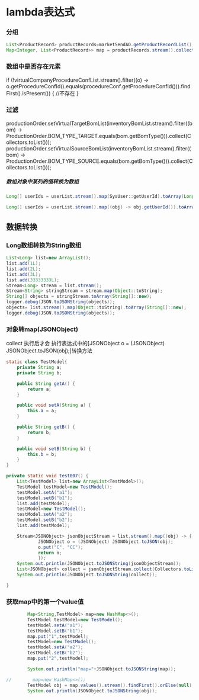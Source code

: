 # lambda表达式

### 分组

```java
List<ProductRecord> productRecords=marketSendAO.getProductRecordList();
Map<Integer, List<ProductRecord>> map = productRecords.stream().collect(Collectors.groupingBy(o -> (((ProductRecord) o).getMarketId())));

```


### 数组中是否存在元素
if (!virtualCompanyProcedureConfList.stream().filter((o) -> o.getProcedureConfId().equals(procedureConf.getProcedureConfId())).findFirst().isPresent()) {
	//不存在
}

### 过滤
productionOrder.setVirtualTargetBomList(inventoryBomList.stream().filter((bom) -> ProductionOrder.BOM_TYPE_TARGET.equals(bom.getBomType())).collect(Collectors.toList()));
productionOrder.setVirtualSourceBomList(inventoryBomList.stream().filter((bom) -> ProductionOrder.BOM_TYPE_SOURCE.equals(bom.getBomType())).collect(Collectors.toList()));


##### 数组对象中某列的值转换为数组

```java
Long[] userIds = userList.stream().map(SysUser::getUserId).toArray(Long[]::new);

Long[] userIds = userList.stream().map((obj) -> obj.getUserId()).toArray(Long[]::new);
```


## 数据转换



### Long数组转换为String数组
```java
List<Long> list=new ArrayList();
list.add(1L);
list.add(2L);
list.add(3L);
list.add(33333333L);
Stream<Long> stream = list.stream();
Stream<String> stringStream = stream.map(Object::toString);
String[] objects = stringStream.toArray(String[]::new);
logger.debug(JSON.toJSONString(objects));
objects= list.stream().map(Object::toString).toArray(String[]::new);
logger.debug(JSON.toJSONString(objects));

```

### 对象转map(JSONObject)
collect 执行后才会 执行表达式中的[JSONObject o = (JSONObject) JSONObject.toJSON(obj);]转换方法
```java
static class TestModel{
	private String a;
	private String b;

	public String getA() {
		return a;
	}

	public void setA(String a) {
		this.a = a;
	}

	public String getB() {
		return b;
	}

	public void setB(String b) {
		this.b = b;
	}
}

private static void test007() {
	List<TestModel> list=new ArrayList<TestModel>();
	TestModel testModel=new TestModel();
	testModel.setA("a1");
	testModel.setB("b1");
	list.add(testModel);
	testModel=new TestModel();
	testModel.setA("a2");
	testModel.setB("b2");
	list.add(testModel);

	Stream<JSONObject> jsonObjectStream = list.stream().map((obj) -> {
			JSONObject o = (JSONObject) JSONObject.toJSON(obj);
			o.put("C", "CC");
			return o;
			});
	System.out.println(JSONObject.toJSONString(jsonObjectStream));
	List<JSONObject> collect = jsonObjectStream.collect(Collectors.toList());
	System.out.println(JSONObject.toJSONString(collect));

}

```

### 获取map中的第一个value值

```java
        Map<String,TestModel> map=new HashMap<>();
        TestModel testModel=new TestModel();
        testModel.setA("a1");
        testModel.setB("b1");
        map.put("1",testModel);
        testModel=new TestModel();
        testModel.setA("a2");
        testModel.setB("b2");
        map.put("2",testModel);

        System.out.println("map="+JSONObject.toJSONString(map));

//        map=new HashMap<>();
        TestModel obj = map.values().stream().findFirst().orElse(null);
        System.out.println(JSONObject.toJSONString(obj));
```
